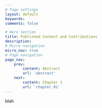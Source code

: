 ```yaml
---
# Page settings
layout: default
keywords:
comments: false

# Hero section
title: Published Content and Contributions
description: 
# Micro navigation
micro_nav: true
# Page navigation
page_nav:
    prev:
        content: Abstract
        url: 'abstract'
    next:
        content: Chapter 1
        url: 'chapter_01'
---
```


blah